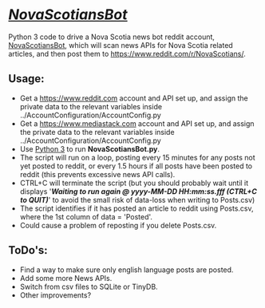 # <u><i>NovaScotiansBot</i></u>
Python 3 code to drive a Nova Scotia news bot reddit account, [NovaScotiansBot](https://www.reddit.com/u/NovaScotiansBot/), which will scan news APIs for Nova Scotia related articles, and then post them to https://www.reddit.com/r/NovaScotians/. 

## Usage:
- Get a https://www.reddit.com account and API set up, and assign the private data to the relevant variables inside ../AccountConfiguration/AccountConfig.py
- Get a https://www.mediastack.com account and API set up, and assign the private data to the relevant variables inside ../AccountConfiguration/AccountConfig.py
- Use <u>Python 3</u> to run <b>NovaScotiansBot.py</b>.
- The script will run on a loop, posting every 15 minutes for any posts not yet posted to reddit, or every 1.5 hours if all posts have been posted to reddit (this prevents excessive news API calls).
- CTRL+C will terminate the script (but you should probably wait until it displays '<b><i>Waiting to run again @ yyyy-MM-DD HH:mm:ss.fff (CTRL+C to QUIT)</i></b>' to avoid the small risk of data-loss when writing to Posts.csv)
- The script identifies if it has posted an article to reddit using Posts.csv, where the 1st column of data = 'Posted'.
- Could cause a problem of reposting if you delete Posts.csv.


## ToDo's:
- Find a way to make sure only english language posts are posted.
- Add some more News APIs.
- Switch from csv files to SQLite or TinyDB.
- Other improvements?
